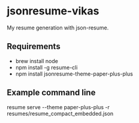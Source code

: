 # jsonresume-vikas
My resume generation with json-resume.

## Requirements
* brew install node
* npm install -g resume-cli
* npm install jsonresume-theme-paper-plus-plus

## Example command line
resume serve --theme paper-plus-plus -r resumes/resume_compact_embedded.json
